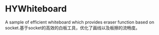 # HYWhiteboard
A sample of efficient whiteboard which provides eraser function based on socket.基于socket的高效的白板工具，优化了画线以及板擦的流畅度。
